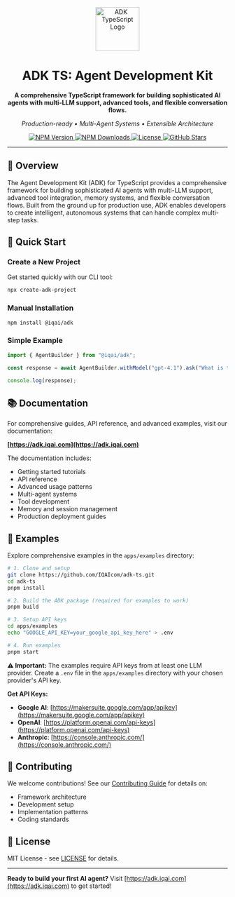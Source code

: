 <div align="center">

<img src="https://files.catbox.moe/vumztw.png" alt="ADK TypeScript Logo" width="100" />

<br/>

# ADK TS: Agent Development Kit

**A comprehensive TypeScript framework for building sophisticated AI agents with multi-LLM support, advanced tools, and flexible conversation flows.**

_Production-ready • Multi-Agent Systems • Extensible Architecture_

<p align="center">
  <a href="https://www.npmjs.com/package/@iqai/adk">
    <img src="https://img.shields.io/npm/v/@iqai/adk" alt="NPM Version" />
  </a>
  <a href="https://www.npmjs.com/package/@iqai/adk">
    <img src="https://img.shields.io/npm/dm/@iqai/adk" alt="NPM Downloads" />
  </a>
  <a href="https://github.com/IQAIcom/adk-ts/blob/main/LICENSE.md">
    <img src="https://img.shields.io/npm/l/@iqai/adk" alt="License" />
  </a>
  <a href="https://github.com/IQAIcom/adk-ts">
    <img src="https://img.shields.io/github/stars/IQAIcom/adk-ts?style=social" alt="GitHub Stars" />
  </a>
</p>

---

</div>

## 🌟 Overview

The Agent Development Kit (ADK) for TypeScript provides a comprehensive framework for building sophisticated AI agents with multi-LLM support, advanced tool integration, memory systems, and flexible conversation flows. Built from the ground up for production use, ADK enables developers to create intelligent, autonomous systems that can handle complex multi-step tasks.

## 🚀 Quick Start

### Create a New Project

Get started quickly with our CLI tool:

```bash
npx create-adk-project
```

### Manual Installation

```bash
npm install @iqai/adk
```

### Simple Example

```typescript
import { AgentBuilder } from "@iqai/adk";

const response = await AgentBuilder.withModel("gpt-4.1").ask("What is the primary function of an AI agent?");

console.log(response);
```

## 📚 Documentation

For comprehensive guides, API reference, and advanced examples, visit our documentation:

**[https://adk.iqai.com](https://adk.iqai.com)**

The documentation includes:

- Getting started tutorials
- API reference
- Advanced usage patterns
- Multi-agent systems
- Tool development
- Memory and session management
- Production deployment guides

## 🧪 Examples

Explore comprehensive examples in the `apps/examples` directory:

```bash
# 1. Clone and setup
git clone https://github.com/IQAIcom/adk-ts.git
cd adk-ts
pnpm install

# 2. Build the ADK package (required for examples to work)
pnpm build

# 3. Setup API keys
cd apps/examples
echo "GOOGLE_API_KEY=your_google_api_key_here" > .env

# 4. Run examples
pnpm start
```

**⚠️ Important:** The examples require API keys from at least one LLM provider. Create a `.env` file in the `apps/examples` directory with your chosen provider's API key.

**Get API Keys:**

- **Google AI**: [https://makersuite.google.com/app/apikey](https://makersuite.google.com/app/apikey)
- **OpenAI**: [https://platform.openai.com/api-keys](https://platform.openai.com/api-keys)
- **Anthropic**: [https://console.anthropic.com/](https://console.anthropic.com/)

## 🤝 Contributing

We welcome contributions! See our [Contributing Guide](CONTRIBUTION.md) for details on:

- Framework architecture
- Development setup
- Implementation patterns
- Coding standards

## 📜 License

MIT License - see [LICENSE](LICENSE.md) for details.

---

**Ready to build your first AI agent?** Visit [https://adk.iqai.com](https://adk.iqai.com) to get started!
